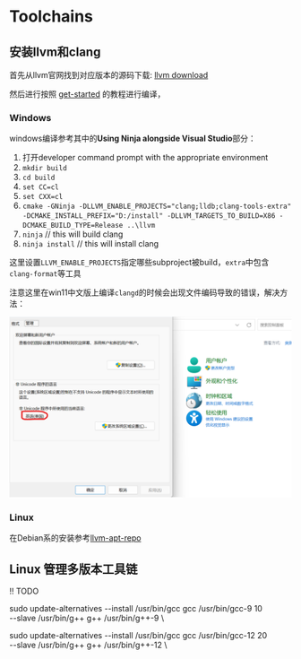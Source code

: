 # Toolchains

## 安装llvm和clang
首先从llvm官网找到对应版本的源码下载:
[llvm download](https://releases.llvm.org/)

然后进行按照
[get-started](https://clang.llvm.org/get_started.html)
的教程进行编译，
### Windows
windows编译参考其中的**Using Ninja alongside Visual Studio**部分：

1. 打开developer command prompt with the appropriate environment
2. `mkdir build`
3. `cd build`
4. `set CC=cl`
5. `set CXX=cl`
6. `cmake -GNinja -DLLVM_ENABLE_PROJECTS="clang;lldb;clang-tools-extra" -DCMAKE_INSTALL_PREFIX="D:/install" -DLLVM_TARGETS_TO_BUILD=X86 -DCMAKE_BUILD_TYPE=Release ..\llvm`
7. `ninja` // this will build clang
8. `ninja install` // this will install clang

这里设置`LLVM_ENABLE_PROJECTS`指定哪些subproject被build，`extra`中包含`clang-format`等工具

注意这里在win11中文版上编译`clangd`的时候会出现文件编码导致的错误，解决方法：

<img src="conifg.assets/image-20221123030643677.png" alt="image-20221123030643677" style="zoom:67%;" />

### Linux
在Debian系的安装参考[llvm-apt-repo](https://apt.llvm.org/)

## Linux 管理多版本工具链
!! TODO

sudo update-alternatives --install /usr/bin/gcc gcc /usr/bin/gcc-9 10 \
    --slave /usr/bin/g++ g++ /usr/bin/g++-9 \

sudo update-alternatives --install /usr/bin/gcc gcc /usr/bin/gcc-12 20 \
    --slave /usr/bin/g++ g++ /usr/bin/g++-12 \
